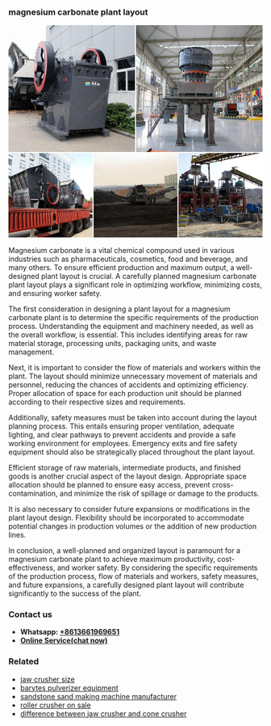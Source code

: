 <h3>magnesium carbonate plant layout</h3><img src='1702950172.jpg' alt=''><p>Magnesium carbonate is a vital chemical compound used in various industries such as pharmaceuticals, cosmetics, food and beverage, and many others. To ensure efficient production and maximum output, a well-designed plant layout is crucial. A carefully planned magnesium carbonate plant layout plays a significant role in optimizing workflow, minimizing costs, and ensuring worker safety.</p><p>The first consideration in designing a plant layout for a magnesium carbonate plant is to determine the specific requirements of the production process. Understanding the equipment and machinery needed, as well as the overall workflow, is essential. This includes identifying areas for raw material storage, processing units, packaging units, and waste management.</p><p>Next, it is important to consider the flow of materials and workers within the plant. The layout should minimize unnecessary movement of materials and personnel, reducing the chances of accidents and optimizing efficiency. Proper allocation of space for each production unit should be planned according to their respective sizes and requirements.</p><p>Additionally, safety measures must be taken into account during the layout planning process. This entails ensuring proper ventilation, adequate lighting, and clear pathways to prevent accidents and provide a safe working environment for employees. Emergency exits and fire safety equipment should also be strategically placed throughout the plant layout.</p><p>Efficient storage of raw materials, intermediate products, and finished goods is another crucial aspect of the layout design. Appropriate space allocation should be planned to ensure easy access, prevent cross-contamination, and minimize the risk of spillage or damage to the products.</p><p>It is also necessary to consider future expansions or modifications in the plant layout design. Flexibility should be incorporated to accommodate potential changes in production volumes or the addition of new production lines.</p><p>In conclusion, a well-planned and organized layout is paramount for a magnesium carbonate plant to achieve maximum productivity, cost-effectiveness, and worker safety. By considering the specific requirements of the production process, flow of materials and workers, safety measures, and future expansions, a carefully designed plant layout will contribute significantly to the success of the plant.</p><h3>Contact us</h3><ul><li><strong>Whatsapp:&nbsp;<a href="https://wa.me/8613661969651">+8613661969651</a></strong></li><li><a href="https://swt.shibang-china.com/?git&amp;zhl&amp;magnesium carbonate plant layout"><strong>Online Service(chat now)</strong></a></li></ul><h3>Related</h3><ul><li><a href='jaw crusher size.md'>jaw crusher size</a></li><li><a href='barytes pulverizer equipment.md'>barytes pulverizer equipment</a></li><li><a href='sandstone sand making machine manufacturer.md'>sandstone sand making machine manufacturer</a></li><li><a href='roller crusher on sale.md'>roller crusher on sale</a></li><li><a href='difference between jaw crusher and cone crusher.md'>difference between jaw crusher and cone crusher</a></li></ul>